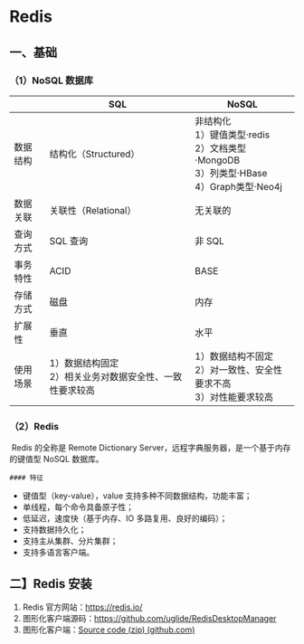 # Redis



## 一、基础

### （1）NoSQL 数据库

|          | SQL                                                          | NoSQL                                                        |
| -------- | ------------------------------------------------------------ | ------------------------------------------------------------ |
| 数据结构 | 结构化（Structured）                                         | 非结构化<br />1）键值类型·redis<br />2）文档类型·MongoDB<br />3）列类型·HBase<br />4）Graph类型·Neo4j |
| 数据关联 | 关联性（Relational）                                         | 无关联的                                                     |
| 查询方式 | SQL 查询                                                     | 非 SQL                                                       |
| 事务特性 | ACID                                                         | BASE                                                         |
| 存储方式 | 磁盘                                                         | 内存                                                         |
| 扩展性   | 垂直                                                         | 水平                                                         |
| 使用场景 | 1）数据结构固定<br />2）相关业务对数据安全性、一致性要求较高 | 1）数据结构不固定<br />2）对一致性、安全性要求不高<br />3）对性能要求较高 |

### （2）Redis

​	Redis 的全称是 Remote Dictionary Server，远程字典服务器，是一个基于内存的键值型 NoSQL 数据库。

	#### 特征

- 键值型（key-value），value 支持多种不同数据结构，功能丰富；
- 单线程，每个命令具备原子性；
- 低延迟，速度快（基于内存、IO 多路复用、良好的编码）；
- 支持数据持久化；
- 支持主从集群、分片集群；
- 支持多语言客户端。

## 二】Redis 安装

1. Redis 官方网站：https://redis.io/
2. 图形化客户端源码：https://github.com/uglide/RedisDesktopManager
3. 图形化客户端：[Source code (zip) (github.com)](https://github.com/lework/RedisDesktopManager-Windows/archive/refs/tags/2022.5.zip)
